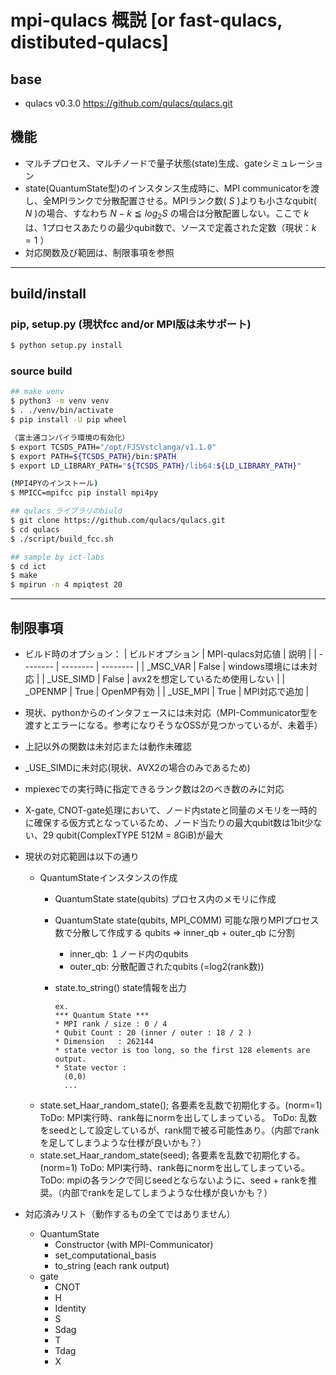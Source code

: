 # mpi-qulacs 概説 [or fast-qulacs, distibuted-qulacs]
## base
- qulacs v0.3.0 https://github.com/qulacs/qulacs.git

## 機能
- マルチプロセス、マルチノードで量子状態(state)生成、gateシミュレーション
- state(QuantumState型)のインスタンス生成時に、MPI communicatorを渡し、全MPIランクで分散配置させる。MPIランク数( $S$ )よりも小さなqubit( $N$ )の場合、すなわち ${N-k} \leqq log_2S$ の場合は分散配置しない。ここで $k$ は、1プロセスあたりの最少qubit数で、ソースで定義された定数（現状：$k=1$ ）
- 対応関数及び範囲は、制限事項を参照

<hr>

## build/install
### pip, setup.py (現状fcc and/or MPI版は未サポート)
```bash
$ python setup.py install
```

### source build
```bash
## make venv
$ python3 -m venv venv
$ . ./venv/bin/activate
$ pip install -U pip wheel

（富士通コンパイラ環境の有効化）
$ export TCSDS_PATH="/opt/FJSVstclanga/v1.1.0"
$ export PATH=${TCSDS_PATH}/bin:$PATH
$ export LD_LIBRARY_PATH="${TCSDS_PATH}/lib64:${LD_LIBRARY_PATH}"

(MPI4PYのインストール)
$ MPICC=mpifcc pip install mpi4py

## qulacs ライブラリのbiuld
$ git clone https://github.com/qulacs/qulacs.git
$ cd qulacs
$ ./script/build_fcc.sh

## sample by ict-labs
$ cd ict
$ make
$ mpirun -n 4 mpiqtest 20
```
<hr>

## 制限事項

- ビルド時のオプション：
  | ビルドオプション | MPI-qulacs対応値 | 説明 |
  | -------- | -------- | -------- |
  | _MSC_VAR  | False    | windows環境には未対応 |
  | _USE_SIMD | False    | avx2を想定しているため使用しない |
  | _OPENMP   | True     | OpenMP有効 |
  | _USE_MPI  | True     | MPI対応で追加 |

- 現状、pythonからのインタフェースには未対応（MPI-Communicator型を渡すとエラーになる。参考になりそうなOSSが見つかっているが、未着手）
- 上記以外の関数は未対応または動作未確認
- _USE_SIMDに未対応(現状、AVX2の場合のみであるため)
- mpiexecでの実行時に指定できるランク数は2のべき数のみに対応
- X-gate, CNOT-gate処理において、ノード内stateと同量のメモリを一時的に確保する仮方式となっているため、ノード当たりの最大qubit数は1bit少ない、29 qubit(ComplexTYPE 512M = 8GiB)が最大
- 現状の対応範囲は以下の通り
  - QuantumStateインスタンスの作成
    - QuantumState state(qubits)
    プロセス内のメモリに作成
    - QuantumState state(qubits, MPI_COMM)
    可能な限りMPIプロセス数で分散して作成する
    qubits => inner_qb + outer_qb に分割
       - inner_qb: １ノード内のqubits
       - outer_qb: 分散配置されたqubits (=log2(rank数))

    - state.to_string()
      state情報を出力
        ```
        ex.
        *** Quantum State ***
        * MPI rank / size : 0 / 4
        * Qubit Count : 20 (inner / outer : 18 / 2 )
        * Dimension   : 262144
        * state vector is too long, so the first 128 elements are output.
        * State vector :
          (0,0)
          ...
        ```
  - state.set_Haar_random_state();
各要素を乱数で初期化する。(norm=1)
ToDo: MPI実行時、rank毎にnormを出してしまっている。
ToDo: 乱数をseedとして設定しているが、rank間で被る可能性あり。（内部でrankを足してしまうような仕様が良いかも？）
  - state.set_Haar_random_state(seed);
各要素を乱数で初期化する。(norm=1)
ToDo: MPI実行時、rank毎にnormを出してしまっている。
ToDo: mpiの各ランクで同じseedとならないように、seed + rankを推奨。（内部でrankを足してしまうような仕様が良いかも？）

- 対応済みリスト（動作するもの全てではありません）
  - QuantumState
      - Constructor (with MPI-Communicator)
      - set_computational_basis
      - to_string (each rank output)
  - gate
      - CNOT
      - H
      - Identity
      - S
      - Sdag
      - T
      - Tdag
      - X

